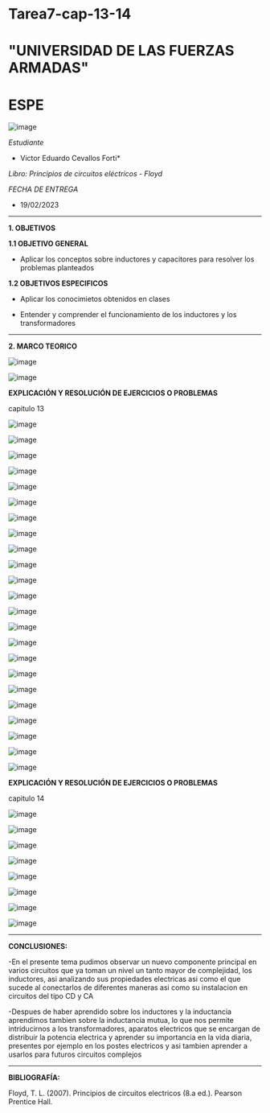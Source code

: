 # Tarea7-cap-13-14
# "UNIVERSIDAD DE LAS FUERZAS ARMADAS"
# ESPE

![image](https://user-images.githubusercontent.com/116772918/200762591-a164d8db-c02e-4269-8bb4-0bc4c810d79f.png)

*Estudiante*
 
* Victor Eduardo Cevallos Forti*


*Libro: Principios de circuitos eléctricos - Floyd*

*FECHA DE ENTREGA*
* 19/02/2023
--------------------------------------------------------------------------------------------------------------------------------------------------------------------------------------

**1. OBJETIVOS**

**1.1  OBJETIVO GENERAL**

* Aplicar los conceptos sobre inductores y capacitores para resolver los problemas planteados 

**1.2  OBJETIVOS ESPECIFICOS**

* Aplicar los conocimietos obtenidos en clases

* Entender y comprender el funcionamiento de los inductores y los transformadores

--------------------------------------------------------------------------------------------------------------------------------------------------------------------------------------
**2. MARCO TEORICO**

![image](https://user-images.githubusercontent.com/93835463/153534012-7faf6420-1d59-49a9-956c-86c5381a4b81.png)

![image](https://user-images.githubusercontent.com/93835463/153540537-288923de-a6a1-439c-8713-02a51069441b.png)

**EXPLICACIÓN Y RESOLUCIÓN DE EJERCICIOS O PROBLEMAS**

capitulo 13

![image](https://user-images.githubusercontent.com/93835463/153541293-d3e7ced6-edd2-404d-81c5-d2d94dc6468c.png)

![image](https://user-images.githubusercontent.com/93835463/153541314-a2df438c-c2d9-409a-bc53-96cffe575cb5.png)

![image](https://user-images.githubusercontent.com/93835463/153541415-ca9cc0e1-5ff4-4bdb-b1c0-e186ad478096.png)

![image](https://user-images.githubusercontent.com/93835463/153541335-9f22c85f-7323-4205-8e54-a891da18b5a7.png)

![image](https://user-images.githubusercontent.com/93835463/153541359-713d0216-cefc-4923-803f-8663151cb26e.png)

![image](https://user-images.githubusercontent.com/93835463/153541562-95d461b7-0873-4a31-953f-637eaf5ef73b.png)

![image](https://user-images.githubusercontent.com/93835463/153541622-0ac0b75a-66f7-4c36-bbc0-b57b1a97fab0.png)

![image](https://user-images.githubusercontent.com/93835463/153541801-0261c139-b7fc-4626-92a2-5ed603852018.png)

![image](https://user-images.githubusercontent.com/93835463/153541810-777e88fd-faa3-4b04-8396-8176982cde3b.png)

![image](https://user-images.githubusercontent.com/93835463/153547780-460f868e-b0d5-4929-abfa-f8430e1b6151.png)

![image](https://user-images.githubusercontent.com/93835463/153541823-2cfa88ba-96a3-4696-abf5-08bc3a9a087c.png)

![image](https://user-images.githubusercontent.com/93835463/153542335-9ace7a1a-f1b9-4a5e-9de3-3732c1149a7b.png)

![image](https://user-images.githubusercontent.com/93835463/153546978-a1b1a589-ae47-4ce2-8eb8-9a1b13aabd24.png)

![image](https://user-images.githubusercontent.com/93835463/153546985-e2bb13cc-f847-4804-8679-5af4183186b8.png)

![image](https://user-images.githubusercontent.com/93835463/153547539-6c0a8600-2744-4313-ae5a-4e39d3687db1.png)

![image](https://user-images.githubusercontent.com/93835463/153547687-bd973b20-3b19-48d9-9b8b-fe05834f4a21.png)

![image](https://user-images.githubusercontent.com/93835463/153550036-49550b99-4066-4203-a9c8-bc0cca3f67d9.png)

![image](https://user-images.githubusercontent.com/93835463/153550074-c44658ca-2b19-4188-99e8-6787dbd2dfeb.png)

![image](https://user-images.githubusercontent.com/93835463/153550094-a9114058-9f9b-48c4-885e-e5812c0e0ccd.png)

![image](https://user-images.githubusercontent.com/93835463/153550163-1064b638-8504-4de5-8fbb-e3cc3f1239f1.png)

![image](https://user-images.githubusercontent.com/93835463/153550184-9af9e5fd-c7b0-41db-9004-11de82529a92.png)

![image](https://user-images.githubusercontent.com/93835463/153550246-7ee2f942-6907-4c18-86a9-4af2b5729e28.png)

![image](https://user-images.githubusercontent.com/93835463/153550267-e1cc3c47-03b1-429e-9989-b546fe63e953.png)

**EXPLICACIÓN Y RESOLUCIÓN DE EJERCICIOS O PROBLEMAS**

capitulo 14

![image](https://user-images.githubusercontent.com/93835463/153546585-47cd5c72-5e05-4031-a1b2-72cd5f5c627c.png)

![image](https://user-images.githubusercontent.com/93835463/153546595-d037b7f4-1c94-4f0c-ae5e-1553115df64f.png)

![image](https://user-images.githubusercontent.com/93835463/153546607-9db33100-a17e-4774-8d11-d1e65269f372.png)

![image](https://user-images.githubusercontent.com/93835463/153546678-c06976e0-99fd-4a50-9415-44010d13d169.png)

![image](https://user-images.githubusercontent.com/93835463/153546691-01115cdc-777c-4c7a-8efa-9b09b266e5b3.png)

![image](https://user-images.githubusercontent.com/93835463/153546703-6d9fd152-6bd1-4d33-b4de-199c1ccffe4e.png)

![image](https://user-images.githubusercontent.com/93835463/153546726-c9129f5b-ac6b-466d-93fa-850abf102c0d.png)

![image](https://user-images.githubusercontent.com/93835463/153546786-5b26cd70-621c-4cbe-a212-95291f32a2e3.png)

--------------------------------------------------------------------------------------------------------------------------------------------------------------------------------------
**CONCLUSIONES:**

-En el presente tema pudimos observar un nuevo componente principal en varios circuitos que ya toman un nivel un tanto mayor de complejidad, los inductores, asi analizando sus propiedades electricas asi como el que sucede al conectarlos de diferentes maneras asi como su instalacion en circuitos del tipo CD y CA

-Despues de haber aprendido sobre los inductores y la inductancia aprendimos tambien sobre la inductancia mutua, lo que nos permite intriducirnos a los transformadores, aparatos electricos que se encargan de distribuir la potencia electrica y aprender su importancia en la vida diaria, presentes por ejemplo en los postes electricos y asi tambien aprender a usarlos para futuros circuitos complejos

--------------------------------------------------------------------------------------------------------------------------------------------------------------------------------------
**BIBLIOGRAFÍA:**

Floyd, T. L. (2007). Principios de circuitos electricos (8.a ed.). Pearson Prentice Hall.
